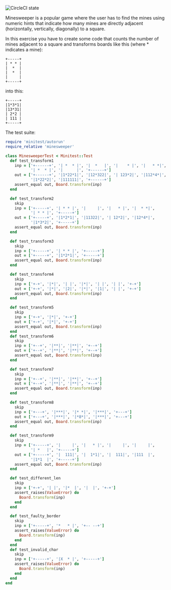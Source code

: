 ![CircleCI state](https://circleci.com/gh/jepetko/minesweeper.png?circle-token=1af4af3ace9ad752f06f9dd86385bc2683adff3e&style=shield)

Minesweeper is a popular game where the user has to find the mines using numeric hints that indicate how many mines are directly adjacent (horizontally, vertically, diagonally) to a square.

In this exercise you have to create some code that counts the number of mines adjacent to a square and transforms boards like this (where * indicates a mine):

```
+-----+
| * * |
|  *  |
|  *  |
|     |
+-----+
```

into this:

```
+-----+
|1*3*1|
|13*31|
| 2*2 |
| 111 |
+-----+
```

The test suite:

```ruby
require 'minitest/autorun'
require_relative 'minesweeper'

class MinesweeperTest < Minitest::Test
  def test_transform1
    inp = ['+------+', '| *  * |', '|  *   |', '|    * |', '|   * *|',
           '| *  * |', '|      |', '+------+']
    out = ['+------+', '|1*22*1|', '|12*322|', '| 123*2|', '|112*4*|',
           '|1*22*2|', '|111111|', '+------+']
    assert_equal out, Board.transform(inp)
  end

  def test_transform2
    skip
    inp = ['+-----+', '| * * |', '|     |', '|   * |', '|  * *|',
           '| * * |', '+-----+']
    out = ['+-----+', '|1*2*1|', '|11322|', '| 12*2|', '|12*4*|',
           '|1*3*2|', '+-----+']
    assert_equal out, Board.transform(inp)
  end

  def test_transform3
    skip
    inp = ['+-----+', '| * * |', '+-----+']
    out = ['+-----+', '|1*2*1|', '+-----+']
    assert_equal out, Board.transform(inp)
  end

  def test_transform4
    skip
    inp = ['+-+', '|*|', '| |', '|*|', '| |', '| |', '+-+']
    out = ['+-+', '|*|', '|2|', '|*|', '|1|', '| |', '+-+']
    assert_equal out, Board.transform(inp)
  end

  def test_transform5
    skip
    inp = ['+-+', '|*|', '+-+']
    out = ['+-+', '|*|', '+-+']
    assert_equal out, Board.transform(inp)
  end
  def test_transform6
    skip
    inp = ['+--+', '|**|', '|**|', '+--+']
    out = ['+--+', '|**|', '|**|', '+--+']
    assert_equal out, Board.transform(inp)
  end

  def test_transform7
    skip
    inp = ['+--+', '|**|', '|**|', '+--+']
    out = ['+--+', '|**|', '|**|', '+--+']
    assert_equal out, Board.transform(inp)
  end

  def test_transform8
    skip
    inp = ['+---+', '|***|', '|* *|', '|***|', '+---+']
    out = ['+---+', '|***|', '|*8*|', '|***|', '+---+']
    assert_equal out, Board.transform(inp)
  end

  def test_transform9
    skip
    inp = ['+-----+', '|     |', '|   * |', '|     |', '|     |',
           '| *   |', '+-----+']
    out = ['+-----+', '|  111|', '|  1*1|', '|  111|', '|111  |',
           '|1*1  |', '+-----+']
    assert_equal out, Board.transform(inp)
  end

  def test_different_len
    skip
    inp = ['+-+', '| |', '|*  |', '|  |', '+-+']
    assert_raises(ValueError) do
      Board.transform(inp)
    end
  end

  def test_faulty_border
    skip
    inp = ['+-----+', '*   * |', '+-- --+']
    assert_raises(ValueError) do
      Board.transform(inp)
    end
  end
  def test_invalid_char
    skip
    inp = ['+-----+', '|X  * |', '+-----+']
    assert_raises(ValueError) do
      Board.transform(inp)
    end
  end
end
```
